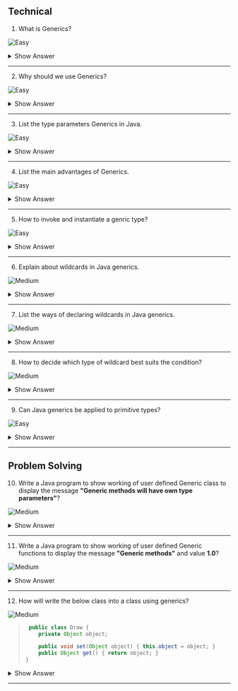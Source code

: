 ## Technical

1. What is Generics?

![Easy](https://github.com/revaturelabs/interviewquestions/blob/dev/ComplexityTags/simple%20(2).svg)

<details><summary> Show Answer </summary>

<blockquote>

It force the Java programmer to store a specific type of objects to make it type-safe.Which makes the code stable by detecting the bugs at compile time.

Before generics, we can store any type of objects in the collection, i.e., non-generic. 


</blockquote>

</details>


---

2. Why should we use Generics?

![Easy](https://github.com/revaturelabs/interviewquestions/blob/dev/ComplexityTags/simple%20(2).svg)

<details><summary> Show Answer </summary>

<blockquote>

The Object is the superclass of all other classes, and Object reference can refer to any object . Which leads to lack type safety.So we should use Generic toi make it  type safe. 

<b>Example</b>: The  `HashSet`, `ArrayList`, `HashMap` classes in collections  will use generics.

</blockquote>

</details>



---

3. List the type parameters Generics in Java.

![Easy](https://github.com/revaturelabs/interviewquestions/blob/dev/ComplexityTags/simple%20(2).svg)

<details><summary> Show Answer </summary>

<blockquote>

The common type parameters used are:

`T` – Type

`E` – Element

`K` – Key

`N` – Number

`V` – Value

</blockquote>
</details>



---

4. List the main advantages of Generics.

![Easy](https://github.com/revaturelabs/interviewquestions/blob/dev/ComplexityTags/simple%20(2).svg)

<details><summary> Show Answer </summary>

<blockquote>

- <b>Type-safety</b>-should have single type of objects in generics.
- <b>Type casting is not required</b>-No need to typecast the object.
- <b>Compile-Time Checking</b>-Since it checks at compile time, error will not occur at run time.

</blockquote>

</details>



---

5. How to invoke and instantiate a genric type?

![Easy](https://github.com/revaturelabs/interviewquestions/blob/dev/ComplexityTags/simple%20(2).svg)

<details><summary> Show Answer </summary>

<blockquote>

- For `generic type invocation`, we should replaces `T` with some concrete value, such as `Integer`.Like a normal invocation instead of passing an argument to a method, you are passing a `type argument — Integer`.The `integerBox` will hold the reference.An invocation of a generic type is generally known as a <b>parameterized type</b>.

    `Draw<Integer> integerBox;`

- To instantiate the class, will use `new` keyword, but we should place `<Integer>` between the class name and the parenthesis

    `Draw<Integer> integerBox = new Box<Integer>();`

</details>

</blockquote>

---
6. Explain about wildcards in Java generics.

![Medium](https://github.com/revaturelabs/interviewquestions/blob/dev/ComplexityTags/Medium%20(2).svg)

<details><summary> Show Answer </summary>

<blockquote>

- Wildcard element means any type represented by the `? (question mark)` symbol.It can be used as a type 
  of a parameter, field, return type, or local variable.
- If we write `<? extends Number>`, it means any child class of Number, e.g., Integer, Float, and 
  double. Now we can call the method of Number class through any child class object.

 </blockquote>
 
</details>

---

7. List the ways of declaring wildcards in Java generics.

![Medium](https://github.com/revaturelabs/interviewquestions/blob/dev/ComplexityTags/Medium%20(2).svg)

<details><summary> Show Answer </summary>

<blockquote>

- It can be used in three ways −

    - <b>Upper bound Wildcard</b> − `? extends Type`.

    - <b>Lower bound Wildcard</b> − `? super Type`.

    - <b>Unbounded Wildcard</b>− `?`

 </blockquote>
 
</details>

---

8. How to decide which type of wildcard best suits the condition?

![Medium](https://github.com/revaturelabs/interviewquestions/blob/dev/ComplexityTags/Medium%20(2).svg)

<details><summary> Show Answer </summary>

<blockquote>

- It is based on the type of parameters passed to a method as <b>in</b> and <b>out</b> parameter.
    - <b>in variable</b> −which provides data to the code. For example, copy(src, dest). Here src acts as <b>in variable</b>  being data to be copied.

    - <b>out variable</b> −which holds data updated by the code. For example, copy(src, dest). Here dest acts as <b>out variable</b> having copied data.

 </blockquote>
 
</details>

---

9. Can Java generics be applied to primitive types?

![Easy](https://github.com/revaturelabs/interviewquestions/blob/dev/ComplexityTags/simple%20(2).svg)

<details><summary> Show Answer </summary>

<blockquote>

No 

 </blockquote>

<details><summary> Explanation </summary>

<blockquote>

Java generics cannot be applied to primitive types, because the parameters in generics of non-primitive data types.
 
</blockquote>
 
</details>

</details>

--- 

## Problem Solving

10. Write a Java program to show working of user defined Generic class to display the message <b>"Generic methods will have own type parameters"</b>?

![Medium](https://github.com/revaturelabs/interviewquestions/blob/dev/ComplexityTags/Medium%20(2).svg)

<details><summary> Show Answer </summary>

<blockquote>

``` java

class Test<T> {
    T obj;
    Test(T obj) { this.obj = obj; } // constructor
    public T getObject() { return this.obj; }
}
class Main {
    public static void main(String[] args)
    {
        Test<String> sObj
            = new Test<String>("Generic methods will have own type parameters");
        System.out.println(sObj.getObject());
    }
}
```
<details><summary> Explanation </summary>

<blockquote>

 used `< >` to specify Parameter type and an object of type `T` is declared. By creating an instance of String type to display the mentioned message.

</blockquote>

 
</details>

</details>

---

11. Write a Java program to show working of user defined Generic functions to display the message <b>"Generic methods"</b> and value <b>1.0</b>?

![Medium](https://github.com/revaturelabs/interviewquestions/blob/dev/ComplexityTags/Medium%20(2).svg)

<details><summary> Show Answer </summary>

<blockquote>

``` java

class Test {
    static <T> void genericDisplay(T element)
    {
        System.out.println(element.getClass().getName()
                           + " = " + element);
    }
    public static void main(String[] args)
    {
        genericDisplay("Generics methods");
        genericDisplay(1.0);
    }
}
```
<details><summary> Explanation </summary>

<blockquote>

 `genericDisplay` is the generic method with parametrized type using string and double type to display the message.

 </blockquote>
 
</details>

</details>

---
12. How will write the below class into a class using generics?

![Medium](https://github.com/revaturelabs/interviewquestions/blob/dev/ComplexityTags/Medium%20(2).svg)

<blockquote>

``` java
 public class Draw {
    private Object object;

    public void set(Object object) { this.object = object; }
    public Object get() { return object; }
}
```
</blockquote>

<details><summary> Show Answer </summary>

<blockquote>

``` java

public class Draw<T> {
    private T t;

    public void set(T t) { this.t = t; }
    public T get() { return t; }
}

```
</blockquote>

<details><summary> Explanation </summary>

<blockquote>

- In the class Draw<T> introduces the type variable, T, that can be used anywhere inside the class.
- All occurrences of `object` is changed with the type variable `<T>` which can be of any primitive type.


</blockquote>

</details>

</details>


---

